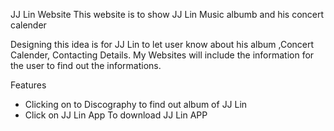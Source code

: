 JJ Lin Website
This website is to show JJ Lin Music albumb and his concert calender 

Designing this idea is for JJ Lin to let user know about his album ,Concert Calender, Contacting Details. My Websites will include the information for the user to find out the informations.

Features
- Clicking on to Discography to find out album of JJ Lin
- Click on JJ Lin App To download JJ Lin APP

